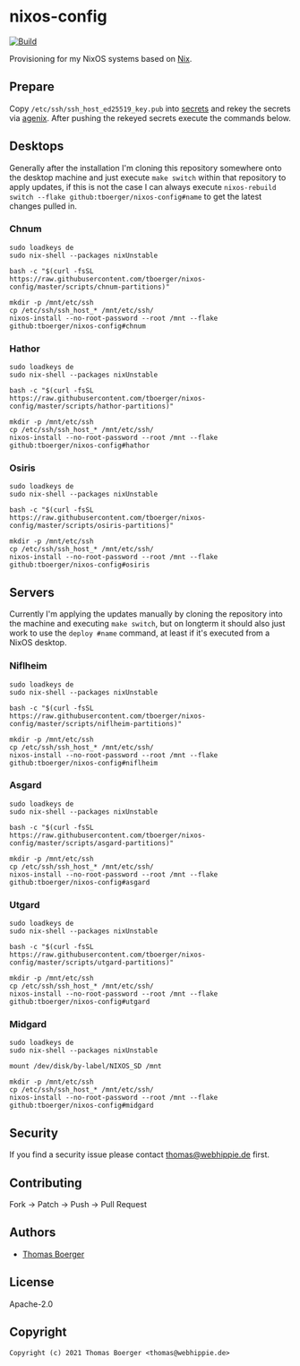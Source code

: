# nixos-config

[![Build](https://github.com/tboerger/nixos-config/actions/workflows/build.yml/badge.svg)](https://github.com/tboerger/nixos-config/actions/workflows/build.yml)

Provisioning for my NixOS systems based on [Nix][nix].

## Prepare

Copy `/etc/ssh/ssh_host_ed25519_key.pub` into [secrets](./secrets/secrets.nix)
and rekey the secrets via [agenix][agenix]. After pushing the rekeyed secrets
execute the commands below.

## Desktops

Generally after the installation I'm cloning this repository somewhere onto the
desktop machine and just execute `make switch` within that repository to apply
updates, if this is not the case I can always execute
`nixos-rebuild switch --flake github:tboerger/nixos-config#name` to get the
latest changes pulled in.

### Chnum

```console
sudo loadkeys de
sudo nix-shell --packages nixUnstable

bash -c "$(curl -fsSL https://raw.githubusercontent.com/tboerger/nixos-config/master/scripts/chnum-partitions)"

mkdir -p /mnt/etc/ssh
cp /etc/ssh/ssh_host_* /mnt/etc/ssh/
nixos-install --no-root-password --root /mnt --flake github:tboerger/nixos-config#chnum
```

### Hathor

```console
sudo loadkeys de
sudo nix-shell --packages nixUnstable

bash -c "$(curl -fsSL https://raw.githubusercontent.com/tboerger/nixos-config/master/scripts/hathor-partitions)"

mkdir -p /mnt/etc/ssh
cp /etc/ssh/ssh_host_* /mnt/etc/ssh/
nixos-install --no-root-password --root /mnt --flake github:tboerger/nixos-config#hathor
```

### Osiris

```console
sudo loadkeys de
sudo nix-shell --packages nixUnstable

bash -c "$(curl -fsSL https://raw.githubusercontent.com/tboerger/nixos-config/master/scripts/osiris-partitions)"

mkdir -p /mnt/etc/ssh
cp /etc/ssh/ssh_host_* /mnt/etc/ssh/
nixos-install --no-root-password --root /mnt --flake github:tboerger/nixos-config#osiris
```

## Servers

Currently I'm applying the updates manually by cloning the repository into the
machine and executing `make switch`, but on longterm it should also just work to
use the `deploy #name` command, at least if it's executed from a NixOS desktop.

### Niflheim

```console
sudo loadkeys de
sudo nix-shell --packages nixUnstable

bash -c "$(curl -fsSL https://raw.githubusercontent.com/tboerger/nixos-config/master/scripts/niflheim-partitions)"

mkdir -p /mnt/etc/ssh
cp /etc/ssh/ssh_host_* /mnt/etc/ssh/
nixos-install --no-root-password --root /mnt --flake github:tboerger/nixos-config#niflheim
```

### Asgard

```console
sudo loadkeys de
sudo nix-shell --packages nixUnstable

bash -c "$(curl -fsSL https://raw.githubusercontent.com/tboerger/nixos-config/master/scripts/asgard-partitions)"

mkdir -p /mnt/etc/ssh
cp /etc/ssh/ssh_host_* /mnt/etc/ssh/
nixos-install --no-root-password --root /mnt --flake github:tboerger/nixos-config#asgard
```

### Utgard

```console
sudo loadkeys de
sudo nix-shell --packages nixUnstable

bash -c "$(curl -fsSL https://raw.githubusercontent.com/tboerger/nixos-config/master/scripts/utgard-partitions)"

mkdir -p /mnt/etc/ssh
cp /etc/ssh/ssh_host_* /mnt/etc/ssh/
nixos-install --no-root-password --root /mnt --flake github:tboerger/nixos-config#utgard
```

### Midgard

```console
sudo loadkeys de
sudo nix-shell --packages nixUnstable

mount /dev/disk/by-label/NIXOS_SD /mnt

mkdir -p /mnt/etc/ssh
cp /etc/ssh/ssh_host_* /mnt/etc/ssh/
nixos-install --no-root-password --root /mnt --flake github:tboerger/nixos-config#midgard
```

## Security

If you find a security issue please contact thomas@webhippie.de first.

## Contributing

Fork -> Patch -> Push -> Pull Request

## Authors

-   [Thomas Boerger](https://github.com/tboerger)

## License

Apache-2.0

## Copyright

```console
Copyright (c) 2021 Thomas Boerger <thomas@webhippie.de>
```

[nix]: https://nixos.org/manual/nix/stable/
[agenix]: https://github.com/ryantm/agenix
